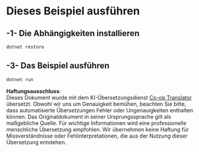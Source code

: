 <!--
CO_OP_TRANSLATOR_METADATA:
{
  "original_hash": "84857cd27c06e9e5cb8bded78ab9c05c",
  "translation_date": "2025-07-13T18:26:45+00:00",
  "source_file": "03-GettingStarted/02-client/solution/dotnet/README.md",
  "language_code": "de"
}
-->
# Dieses Beispiel ausführen

## -1- Die Abhängigkeiten installieren

```bash
dotnet restore
```

## -3- Das Beispiel ausführen

```bash
dotnet run
```

**Haftungsausschluss**:  
Dieses Dokument wurde mit dem KI-Übersetzungsdienst [Co-op Translator](https://github.com/Azure/co-op-translator) übersetzt. Obwohl wir uns um Genauigkeit bemühen, beachten Sie bitte, dass automatisierte Übersetzungen Fehler oder Ungenauigkeiten enthalten können. Das Originaldokument in seiner Ursprungssprache gilt als maßgebliche Quelle. Für wichtige Informationen wird eine professionelle menschliche Übersetzung empfohlen. Wir übernehmen keine Haftung für Missverständnisse oder Fehlinterpretationen, die aus der Nutzung dieser Übersetzung entstehen.